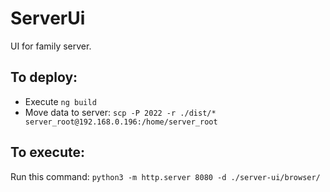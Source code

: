 # ServerUi
UI for family server.

## To deploy:
* Execute `ng build`
* Move data to server:  `scp -P 2022 -r ./dist/* server_root@192.168.0.196:/home/server_root`

## To execute:
Run this command: `python3 -m http.server 8080 -d ./server-ui/browser/`
